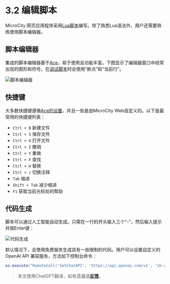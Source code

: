 # 3.2 编辑脚本
MicroCity 网页应用程序采用<a href="https://www.lua.org/manual/5.4/manual.html" target="_blank">Lua脚本</a>编写。除了熟悉Lua语法外，用户还需要熟练使用脚本编辑器。

## 脚本编辑器
集成的脚本编辑器基于<a href="https://github.com/ajaxorg/ace" target="_blank">Ace</a>，易于使用且功能丰富。下图显示了编辑器窗口中经常出现的图形和符号。在[调试脚本](3.3_running_scripts.md)时会使用“断点”和“当前行”。

![脚本编辑器](https://microcity.gitee.io/doc/img/script_editor.png)

## 快捷键
大多数快捷键遵循<a href="https://github.com/ajaxorg/ace/wiki/Default-Keyboard-Shortcuts" target="_blank">Ace的设置</a>，并且一些是由MicroCity Web自定义的。以下是最常用的快捷键列表：
- `Ctrl + B` 新建文件
- `Ctrl + S` 保存文件
- `Ctrl + O` 打开文件
- `Ctrl + Z` 撤销
- `Ctrl + Y` 重做
- `Ctrl + F` 查找
- `Ctrl + H` 替换
- `Ctrl + /` 切换注释
- `Tab` 缩进
- `Shift + Tab` 减少缩进
- `F1` 获取当前光标处的帮助

## <a id='codegen'>代码生成</a>
脚本可以通过人工智能自动生成。只需在一行的开头输入三个“-”，然后输入提示并按Enter键：

![代码生成](https://microcity.gitee.io/doc/img/code_generation.apng)

默认情况下，会使用免费服务生成具有一些限制的代码。用户可以设置自定义的 OpenAI API 兼容服务，方法如下控制台命令：

```lua
os.execute("RemoteCall('SetChatAPI', 'https://api.openai.com/v1', 'sk-xxxxxxxxxxxxxxx', 'gpt-4')")
```

> 本文使用ChatGPT翻译，如有遗漏请[**反馈**](https://github.com/huuhghhgyg/MicroCityNotes/issues/new)。